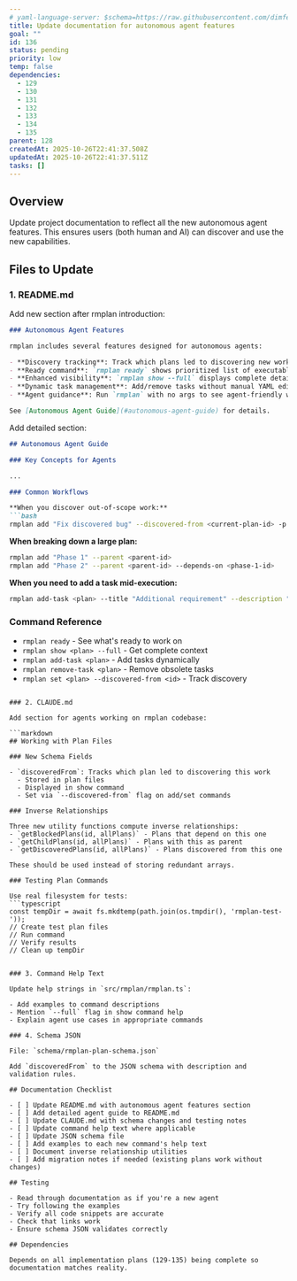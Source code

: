 ```yaml
---
# yaml-language-server: $schema=https://raw.githubusercontent.com/dimfeld/llmutils/main/schema/rmplan-plan-schema.json
title: Update documentation for autonomous agent features
goal: ""
id: 136
status: pending
priority: low
temp: false
dependencies:
  - 129
  - 130
  - 131
  - 132
  - 133
  - 134
  - 135
parent: 128
createdAt: 2025-10-26T22:41:37.508Z
updatedAt: 2025-10-26T22:41:37.511Z
tasks: []
---
```


## Overview

Update project documentation to reflect all the new autonomous agent features. This ensures users (both human and AI) can discover and use the new capabilities.

## Files to Update

### 1. README.md

Add new section after rmplan introduction:

```markdown
### Autonomous Agent Features

rmplan includes several features designed for autonomous agents:

- **Discovery tracking**: Track which plans led to discovering new work with `discoveredFrom` field
- **Ready command**: `rmplan ready` shows prioritized list of executable plans  
- **Enhanced visibility**: `rmplan show --full` displays complete details and inverse relationships
- **Dynamic task management**: Add/remove tasks without manual YAML editing
- **Agent guidance**: Run `rmplan` with no args to see agent-friendly workflow guide

See [Autonomous Agent Guide](#autonomous-agent-guide) for details.
```

Add detailed section:

```markdown
## Autonomous Agent Guide

### Key Concepts for Agents

...

### Common Workflows

**When you discover out-of-scope work:**
```bash
rmplan add "Fix discovered bug" --discovered-from <current-plan-id> -p high
```

**When breaking down a large plan:**
```bash
rmplan add "Phase 1" --parent <parent-id>
rmplan add "Phase 2" --parent <parent-id> --depends-on <phase-1-id>
```

**When you need to add a task mid-execution:**
```bash
rmplan add-task <plan> --title "Additional requirement" --description "..."
```

### Command Reference

- `rmplan ready` - See what's ready to work on
- `rmplan show <plan> --full` - Get complete context
- `rmplan add-task <plan>` - Add tasks dynamically
- `rmplan remove-task <plan>` - Remove obsolete tasks
- `rmplan set <plan> --discovered-from <id>` - Track discovery
```

### 2. CLAUDE.md

Add section for agents working on rmplan codebase:

```markdown
## Working with Plan Files

### New Schema Fields

- `discoveredFrom`: Tracks which plan led to discovering this work
  - Stored in plan files
  - Displayed in show command
  - Set via `--discovered-from` flag on add/set commands

### Inverse Relationships

Three new utility functions compute inverse relationships:
- `getBlockedPlans(id, allPlans)` - Plans that depend on this one
- `getChildPlans(id, allPlans)` - Plans with this as parent
- `getDiscoveredPlans(id, allPlans)` - Plans discovered from this one

These should be used instead of storing redundant arrays.

### Testing Plan Commands

Use real filesystem for tests:
```typescript
const tempDir = await fs.mkdtemp(path.join(os.tmpdir(), 'rmplan-test-'));
// Create test plan files
// Run command
// Verify results
// Clean up tempDir
```
```

### 3. Command Help Text

Update help strings in `src/rmplan/rmplan.ts`:

- Add examples to command descriptions
- Mention `--full` flag in show command help
- Explain agent use cases in appropriate commands

### 4. Schema JSON

File: `schema/rmplan-plan-schema.json`

Add `discoveredFrom` to the JSON schema with description and validation rules.

## Documentation Checklist

- [ ] Update README.md with autonomous agent features section
- [ ] Add detailed agent guide to README.md
- [ ] Update CLAUDE.md with schema changes and testing notes
- [ ] Update command help text where applicable
- [ ] Update JSON schema file
- [ ] Add examples to each new command's help text
- [ ] Document inverse relationship utilities
- [ ] Add migration notes if needed (existing plans work without changes)

## Testing

- Read through documentation as if you're a new agent
- Try following the examples
- Verify all code snippets are accurate
- Check that links work
- Ensure schema JSON validates correctly

## Dependencies

Depends on all implementation plans (129-135) being complete so documentation matches reality.
